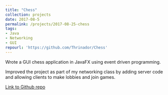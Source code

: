 ```yaml
---
title: "Chess"
collection: projects
date: 2017-08-5
permalink: /projects/2017-08-25-chess
tags:
- Java
- Networking
- GUI
repourl: 'https://github.com/Thrinador/Chess'
---
```


Wrote a GUI chess application in JavaFX using event driven programming.

Improved the project as part of my networking class by adding server code and allowing clients to make lobbies and join games.

[Link to Github repo]('https://github.com/Thrinador/Chess')